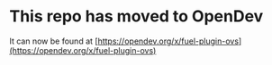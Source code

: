 # This repo has moved to OpenDev

It can now be found at [https://opendev.org/x/fuel-plugin-ovs](https://opendev.org/x/fuel-plugin-ovs)

